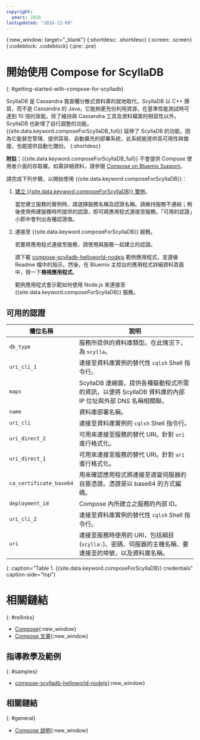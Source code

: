 ```yaml
---
copyright:
  years: 2016
lastupdated: "2016-12-09"
---
```


{:new_window: target="_blank"}
{:shortdesc: .shortdesc}
{:screen: .screen}
{:codeblock: .codeblock}
{:pre: .pre}

# 開始使用 Compose for ScyllaDB
{: #getting-started-with-compose-for-scylladb}

ScyllaDB 是 Cassandra 寬直欄分散式資料庫的就地取代。ScyllaDB 以 C++ 撰寫，而不是 Cassandra 的 Java，它能夠更充份利用資源，在基準性能測試時可達到 10 倍的效能。除了維持與 Cassandra 工具及資料檔案的相容性以外，ScyllaDB 也新增了自行調整的功能。{{site.data.keyword.composeForScyllaDB_full}} 延伸了 ScyllaDB 的功能，因為它能替您管理、提供容易、自動擴充的部署系統，此系統能提供高可用性與備援，也能提供自動化備份。
{:shortdesc}

**附註：**{{site.data.keyword.composeForScyllaDB_full}} 不會提供 Compose 使用者介面的存取權。如需詳細資料，請參閱 [Compose on Bluemix Support](https://help.compose.com/docs/bluemix-compose-support)。

請完成下列步驟，以開始使用 {{site.data.keyword.composeForScyllaDB}}：

1. [建立 {{site.data.keyword.composeForScyllaDB}} 實例](https://console.ng.bluemix.net/catalog/services/compose-for-scylladb/)。

   當您建立服務的實例時，請選擇服務名稱及認證名稱。請維持服務不連結；稍後使用佈建服務時所提供的認證，即可將應用程式連接至服務。「可用的認證」小節中會列出各種認證值。

2. 連接至 {{site.data.keyword.composeForScyllaDB}} 服務。

   若要將應用程式連接至服務，請使用與服務一起建立的認證。

   請下載 [compose-scylladb-helloworld-nodejs](https://github.com/IBM-Bluemix/compose-scylladb-helloworld-nodejs) 範例應用程式，並遵循 Readme 檔中的指示。然後，在 Bluemix 主控台的應用程式詳細資料頁面中，按一下**檢視應用程式**。

   範例應用程式會示範如何使用 Node.js 來連接至 {{site.data.keyword.composeForScyllaDB}} 服務。


## 可用的認證

欄位名稱|說明
----------|-----------
`db_type`|服務所提供的資料庫類型。在此情況下，為 `scylla`。
`uri_cli_1`|連接至資料庫實例的替代性 `cqlsh` Shell 指令行。
`maps`|ScyllaDB 連線圖，提供各種驅動程式所需的資訊，以便將 ScyllaDB 資料庫的內部 IP 位址與外部 DNS 名稱相關聯。
`name`|資料庫部署名稱。
`uri_cli`|連接至資料庫實例的 `cqlsh` Shell 指令行。
`uri_direct_2`|可用來連接至服務的替代 URI。針對 `uri` 進行格式化。
`uri_direct_1`|可用來連接至服務的替代 URI。針對 `uri` 進行格式化。
`ca_certificate_base64`|用來確認應用程式將連接至適當伺服器的自簽憑證。憑證是以 base64 的方式編碼。
`deployment_id`|Compose 內所建立之服務的內部 ID。
`uri_cli_2`|連接至資料庫實例的替代性 `cqlsh` Shell 指令行。
`uri`|連接至服務時使用的 URI，包括綱目 (`scylla:`)、密碼、伺服器的主機名稱、要連接至的埠號，以及資料庫名稱。
{: caption="Table 1. {{site.data.keyword.composeForScyllaDB}} credentials" caption-side="top"}


# 相關鏈結
{: #rellinks}

* [Compose](https://www.compose.com){:new_window}
* [Compose 文章](https://www.compose.com/articles/){:new_window}

## 指導教學及範例
{: #samples}
* [compose-scylladb-helloworld-nodejs](https://github.com/IBM-Bluemix/compose-scylladb-helloworld-nodejs){:new_window}

## 相關鏈結
{: #general}
* [Compose 說明](https://help.compose.com/docs){:new_window}
